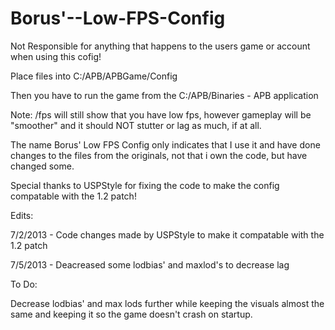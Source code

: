 Borus'--Low-FPS-Config
=====================

Not Responsible for anything that happens to the users game or account when using this cofig!

Place files into C:/APB/APBGame/Config

Then you have to run the game from the C:/APB/Binaries - APB application



Note: /fps will still show that you have low fps, however gameplay will be "smoother" and it should NOT stutter or lag as much, if at all.

The name Borus' Low FPS Config only indicates that I use it and have done changes to the files from the originals, not that i own the code, but have changed some.



Special thanks to USPStyle for fixing the code to make the config compatable with the 1.2 patch!


Edits: 

7/2/2013 - Code changes made by USPStyle to make it compatable with the 1.2 patch


7/5/2013 - Deacreased some lodbias' and maxlod's to decrease lag




To Do:

Decrease lodbias' and max lods further while keeping the visuals almost the same and keeping it so the game doesn't crash on startup.
